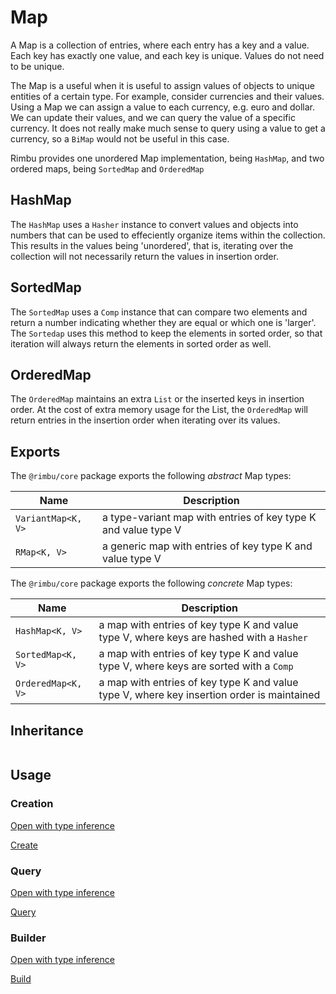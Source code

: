 # Map

A Map is a collection of entries, where each entry has a key and a value. Each key has exactly one value, and each key is unique. Values do not need to be unique.

The Map is a useful when it is useful to assign values of objects to unique entities of a certain type. For example, consider currencies and their values. Using a Map we can assign a value to each currency, e.g. euro and dollar. We can update their values, and we can query the value of a specific currency. It does not really make much sense to query using a value to get a currency, so a `BiMap` would not be useful in this case.

Rimbu provides one unordered Map implementation, being `HashMap`, and two ordered maps, being `SortedMap` and `OrderedMap`

## HashMap

The `HashMap` uses a `Hasher` instance to convert values and objects into numbers that can be used to effeciently organize items within the collection. This results in the values being 'unordered', that is, iterating over the collection will not necessarily return the values in insertion order.

## SortedMap

The `SortedMap` uses a `Comp` instance that can compare two elements and return a number indicating whether they are equal or which one is 'larger'. The `Sortedap` uses this method to keep the elements in sorted order, so that iteration will always return the elements in sorted order as well.

## OrderedMap

The `OrderedMap` maintains an extra `List` or the inserted keys in insertion order. At the cost of extra memory usage for the List, the `OrderedMap` will return entries in the insertion order when iterating over its values.

## Exports

The `@rimbu/core` package exports the following _abstract_ Map types:

| Name               | Description                                                    |
| ------------------ | -------------------------------------------------------------- |
| `VariantMap<K, V>` | a type-variant map with entries of key type K and value type V |
| `RMap<K, V>`       | a generic map with entries of key type K and value type V      |

The `@rimbu/core` package exports the following _concrete_ Map types:

| Name               | Description                                                                                |
| ------------------ | ------------------------------------------------------------------------------------------ |
| `HashMap<K, V>`    | a map with entries of key type K and value type V, where keys are hashed with a `Hasher`   |
| `SortedMap<K, V>`  | a map with entries of key type K and value type V, where keys are sorted with a `Comp`     |
| `OrderedMap<K, V>` | a map with entries of key type K and value type V, where key insertion order is maintained |

## Inheritance

<img id="_inheritance" class="diagram" />

<script src="map/map.js"></script>

## Usage

### Creation

[Open with type inference](https://codesandbox.io/s/rimbu-sandbox-d4tbk?previewwindow=console&view=split&editorsize=65&moduleview=1&module=/src/map/create.ts ':target=_blank :class=btn')

[Create](https://codesandbox.io/embed/rimbu-sandbox-d4tbk?previewwindow=console&view=split&editorsize=65&codemirror=1&moduleview=1&module=/src/map/create.ts ':include :type=iframe width=100% height=450px')

### Query

[Open with type inference](https://codesandbox.io/s/rimbu-sandbox-d4tbk?previewwindow=console&view=split&editorsize=65&moduleview=1&module=/src/map/query.ts ':target=_blank :class=btn')

[Query](https://codesandbox.io/embed/rimbu-sandbox-d4tbk?previewwindow=console&view=split&editorsize=65&codemirror=1&moduleview=1&module=/src/map/query.ts ':include :type=iframe width=100% height=450px')

### Builder

[Open with type inference](https://codesandbox.io/s/rimbu-sandbox-d4tbk?previewwindow=console&view=split&editorsize=65&moduleview=1&module=/src/map/build.ts ':target=_blank :class=btn')

[Build](https://codesandbox.io/embed/rimbu-sandbox-d4tbk?previewwindow=console&view=split&editorsize=65&codemirror=1&moduleview=1&module=/src/map/build.ts ':include :type=iframe width=100% height=450px')
